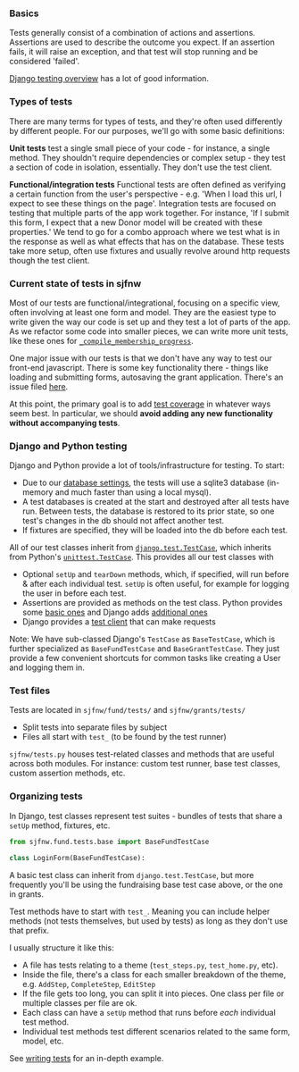 ### Basics

Tests generally consist of a combination of actions and assertions. Assertions are used to describe the outcome you expect. If an assertion fails, it will raise an exception, and that test will stop running and be considered 'failed'.

[Django testing overview](https://docs.djangoproject.com/en/1.8/topics/testing/overview/) has a lot of good information.

### Types of tests

There are many terms for types of tests, and they're often used differently by different people. For our purposes, we'll go with some basic definitions:

**Unit tests** test a single small piece of your code - for instance, a single method. They shouldn't require dependencies or complex setup - they test a section of code in isolation, essentially. They don't use the test client.

**Functional/integration tests**
Functional tests are often defined as verifying a certain function from the user's perspective - e.g. 'When I load this url, I expect to see these things on the page'.  Integration tests are focused on testing that multiple parts of the app work together. For instance, 'If I submit this form, I expect that a new Donor model will be created with these properties.' We tend to go for a combo approach where we test what is in the response as well as what effects that has on the database. These tests take more setup, often use fixtures and usually revolve around http requests though the test client.

### Current state of tests in sjfnw

Most of our tests are functional/integrational, focusing on a specific view, often involving at least one form and model. They are the easiest type to write given the way our code is set up and they test a lot of parts of the app. As we refactor some code into smaller pieces, we can write more unit tests, like these ones for [`_compile_membership_progress`](https://github.com/aisapatino/sjfnw/blob/master/sjfnw/fund/tests/test_home.py#L139).

One major issue with our tests is that we don't have any way to test our front-end javascript. There is some key functionality there - things like loading and submitting forms, autosaving the grant application. There's an issue filed [here](https://github.com/aisapatino/sjfnw/issues/172).

At this point, the primary goal is to add [test coverage](../workflow/continuous-integration.md) in whatever ways seem best. In particular, we should **avoid adding any new functionality without accompanying tests**.

### Django and Python testing

Django and Python provide a lot of tools/infrastructure for testing. To start:

- Due to our [database settings](https://github.com/aisapatino/sjfnw/blob/master/sjfnw/settings.py#L33), the tests will use a sqlite3 database (in-memory and much faster than using a local mysql).
- A test databases is created at the start and destroyed after all tests have run. Between tests, the database is restored to its prior state, so one test's changes in the db should not affect another test.
- If fixtures are specified, they will be loaded into the db before each test.

All of our test classes inherit from [`django.test.TestCase`](https://docs.djangoproject.com/en/1.8/topics/testing/overview/#testcase), which inherits from Python's [`unittest.TestCase`](https://docs.python.org/2/library/unittest.html#unittest.TestCase). This provides all our test classes with

- Optional `setUp` and `tearDown` methods, which, if specified, will run before & after each individual test. `setUp` is often useful, for example for logging the user in before each test.
- Assertions are provided as methods on the test class. Python provides some [basic ones](https://docs.python.org/2/library/unittest.html#assert-methods) and Django adds [additional ones](https://docs.djangoproject.com/en/1.8/topics/testing/overview/#assertions)
- Django provides a [test client](https://docs.djangoproject.com/en/1.8/topics/testing/overview/#module-django.test.client) that can make requests

Note: We have sub-classed Django's `TestCase` as `BaseTestCase`, which is further specialized as `BaseFundTestCase` and `BaseGrantTestCase`. They just provide a few convenient shortcuts for common tasks like creating a User and logging them in.

### Test files

Tests are located in `sjfnw/fund/tests/` and `sjfnw/grants/tests/`
- Split tests into separate files by subject
- Files all start with `test_` (to be found by the test runner)

`sjfnw/tests.py` houses test-related classes and methods that are useful across both modules. For instance: custom test runner, base test classes, custom assertion methods, etc.

### Organizing tests

In Django, test classes represent test suites - bundles of tests that share a `setUp` method, fixtures, etc.

```python
from sjfnw.fund.tests.base import BaseFundTestCase

class LoginForm(BaseFundTestCase):
```

A basic test class can inherit from `django.test.TestCase`, but more frequently you'll be using the fundraising base test case above, or the one in grants.

Test methods have to start with `test_`. Meaning you can include helper methods (not tests themselves, but used by tests) as long as they don't use that prefix.

I usually structure it like this:

- A file has tests relating to a theme (`test_steps.py`, `test_home.py`, etc).
- Inside the file, there's a class for each smaller breakdown of the theme, e.g. `AddStep`, `CompleteStep`, `EditStep`
- If the file gets too long, you can split it into pieces. One class per file or multiple classes per file are ok.
- Each class can have a `setUp` method that runs before *each* individual test method.
- Individual test methods test different scenarios related to the same form, model, etc.

See [writing tests](writing-tests) for an in-depth example.
